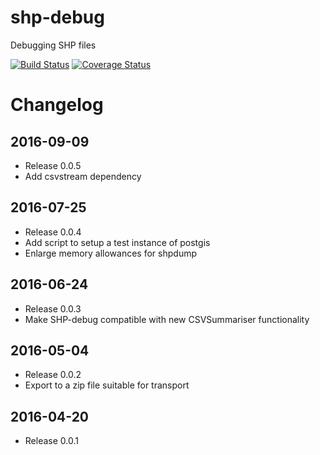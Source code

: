 # shp-debug
Debugging SHP files

[![Build Status](https://travis-ci.org/ansell/shp-debug.svg?branch=master)](https://travis-ci.org/ansell/shp-debug) [![Coverage Status](https://coveralls.io/repos/ansell/shp-debug/badge.svg?branch=master)](https://coveralls.io/r/ansell/shp-debug?branch=master)

# Changelog

## 2016-09-09
* Release 0.0.5
* Add csvstream dependency

## 2016-07-25
* Release 0.0.4
* Add script to setup a test instance of postgis
* Enlarge memory allowances for shpdump

## 2016-06-24
* Release 0.0.3
* Make SHP-debug compatible with new CSVSummariser functionality

## 2016-05-04
* Release 0.0.2
* Export to a zip file suitable for transport

## 2016-04-20
* Release 0.0.1
